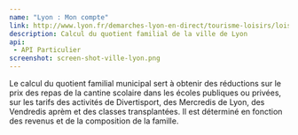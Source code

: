 ```yaml
---
name: "Lyon : Mon compte"
link: http://www.lyon.fr/demarches-lyon-en-direct/tourisme-loisirs/loisirs/calcul-du-quotient-familial-municipal.html
description: Calcul du quotient familial de la ville de Lyon
api:
 - API Particulier
screenshot: screen-shot-ville-lyon.png
---
```


Le calcul du quotient familial municipal sert à obtenir des réductions sur le prix des repas de la cantine scolaire dans les écoles publiques ou privées, sur les tarifs des activités de Divertisport, des Mercredis de Lyon, des Vendredis aprèm et des classes transplantées. Il est déterminé en fonction des revenus et de la composition de la famille.
